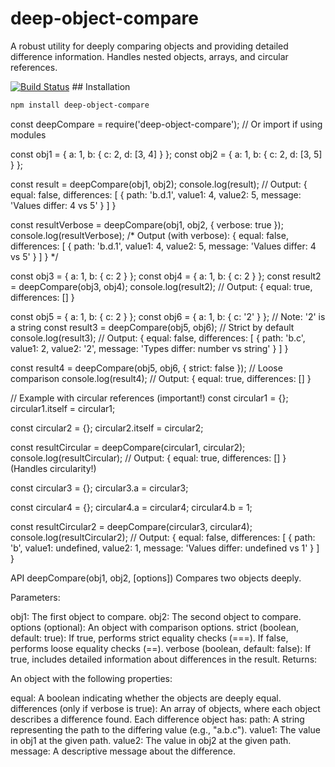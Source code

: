 # deep-object-compare

A robust utility for deeply comparing objects and providing detailed difference information.  Handles nested objects, arrays, and circular references.

 [![Build Status](https://github.com/shaiyz/deep-object-compare/actions/workflows/nodejs.yml/badge.svg?branch=main)](https://github.com/shaiyz/deep-object-compare/actions/workflows/nodejs.yml) ## Installation

```bash
npm install deep-object-compare
```

const deepCompare = require('deep-object-compare'); // Or import if using modules

const obj1 = { a: 1, b: { c: 2, d: [3, 4] } };
const obj2 = { a: 1, b: { c: 2, d: [3, 5] } };

const result = deepCompare(obj1, obj2);
console.log(result);
// Output: { equal: false, differences: [ { path: 'b.d.1', value1: 4, value2: 5, message: 'Values differ: 4 vs 5' } ] }


const resultVerbose = deepCompare(obj1, obj2, { verbose: true });
console.log(resultVerbose);
/* Output (with verbose):
{
  equal: false,
  differences: [
    {
      path: 'b.d.1',
      value1: 4,
      value2: 5,
      message: 'Values differ: 4 vs 5'
    }
  ]
}
*/

const obj3 = { a: 1, b: { c: 2 } };
const obj4 = { a: 1, b: { c: 2 } };
const result2 = deepCompare(obj3, obj4);
console.log(result2); // Output: { equal: true, differences: [] }


const obj5 = { a: 1, b: { c: 2 } };
const obj6 = { a: 1, b: { c: '2' } }; // Note: '2' is a string
const result3 = deepCompare(obj5, obj6); // Strict by default
console.log(result3); // Output: { equal: false, differences: [ { path: 'b.c', value1: 2, value2: '2', message: 'Types differ: number vs string' } ] }

const result4 = deepCompare(obj5, obj6, { strict: false }); // Loose comparison
console.log(result4); // Output: { equal: true, differences: [] }


// Example with circular references (important!)
const circular1 = {};
circular1.itself = circular1;

const circular2 = {};
circular2.itself = circular2;

const resultCircular = deepCompare(circular1, circular2);
console.log(resultCircular); // Output: { equal: true, differences: [] } (Handles circularity!)

const circular3 = {};
circular3.a = circular3;

const circular4 = {};
circular4.a = circular4;
circular4.b = 1;


const resultCircular2 = deepCompare(circular3, circular4);
console.log(resultCircular2); // Output: { equal: false, differences: [ { path: 'b', value1: undefined, value2: 1, message: 'Values differ: undefined vs 1' } ] }

API
deepCompare(obj1, obj2, [options])
Compares two objects deeply.

Parameters:

obj1: The first object to compare.
obj2: The second object to compare.
options (optional): An object with comparison options.
strict (boolean, default: true): If true, performs strict equality checks (===). If false, performs loose equality checks (==).
verbose (boolean, default: false): If true, includes detailed information about differences in the result.
Returns:

An object with the following properties:

equal: A boolean indicating whether the objects are deeply equal.
differences (only if verbose is true): An array of objects, where each object describes a difference found. Each difference object has:
path: A string representing the path to the differing value (e.g., "a.b.c").
value1: The value in obj1 at the given path.
value2: The value in obj2 at the given path.
message: A descriptive message about the difference.
